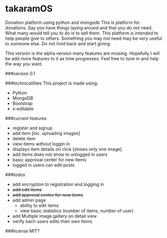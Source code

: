 # takaramOS
Donation platform using python and mongodb
This is platform for donations. Say you have things laying around and that you do not need. What many would tell you to do is to sell them.  This platform is intended to help people give to others. Something you may not need may be very useful to someone else.
Do not hold back and start giving.

This version is the alpha version many features are missing. Hopefully I will be add more features to it as time progresses. Feel free to tune in and help the way you want.

###version
0.1

###technicalilites
This project is made using:
* Python
* MongoDB
* Bootstrap
* x-editable

###current features
* register and signup
* add item [inc. uploading images]
* delete item
* view items without loggin in
* displays item details on click [shows only one image]
* add items does not show to unlogged in users
* basic approval center for new items
* logged in users can edit posts

###todos
* add encryption to registration and logging in
* ~~add edit items~~
* ~~add approval center for new items~~
* add admin page
  * ability to edit items
  * view basic statistics (number of items, number of user)
* add Multiple image gallery on detail view
* verify each users edits their own items

###license
MIT?
